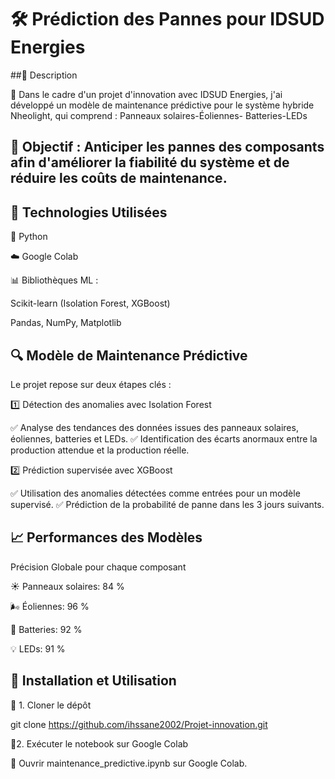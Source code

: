 # 🛠️ Prédiction des Pannes pour IDSUD Energies

##📌 Description

🚀 Dans le cadre d'un projet d'innovation avec IDSUD Energies, j'ai développé un modèle de maintenance prédictive pour le système hybride Nheolight, qui comprend : Panneaux solaires-Éoliennes- Batteries-LEDs

## 🎯 Objectif : Anticiper les pannes des composants afin d'améliorer la fiabilité du système et de réduire les coûts de maintenance.

## 🔧 Technologies Utilisées

🐍 Python

☁️ Google Colab

📊 Bibliothèques ML :

Scikit-learn (Isolation Forest, XGBoost)

Pandas, NumPy, Matplotlib

## 🔍 Modèle de Maintenance Prédictive

Le projet repose sur deux étapes clés :

1️⃣ Détection des anomalies avec Isolation Forest

✅ Analyse des tendances des données issues des panneaux solaires, éoliennes, batteries et LEDs.
✅ Identification des écarts anormaux entre la production attendue et la production réelle.

2️⃣ Prédiction supervisée avec XGBoost

✅ Utilisation des anomalies détectées comme entrées pour un modèle supervisé.
✅ Prédiction de la probabilité de panne dans les 3 jours suivants.

## 📈 Performances des Modèles

Précision Globale pour chaque composant

☀️ Panneaux solaires: 84 %

🌬️ Éoliennes: 96 %

🔋 Batteries: 92 %

💡 LEDs: 91 %

## 🚀 Installation et Utilisation

🔹 1. Cloner le dépôt

git clone https://github.com/ihssane2002/Projet-innovation.git 


🔹2. Exécuter le notebook sur Google Colab

📂 Ouvrir maintenance_predictive.ipynb sur Google Colab.

